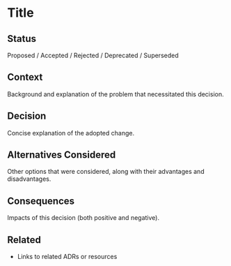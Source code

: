 # Title

## Status

Proposed / Accepted / Rejected / Deprecated / Superseded

## Context

Background and explanation of the problem that necessitated this decision.

## Decision

Concise explanation of the adopted change.

## Alternatives Considered

Other options that were considered, along with their advantages and disadvantages.

## Consequences

Impacts of this decision (both positive and negative).

## Related

* Links to related ADRs or resources